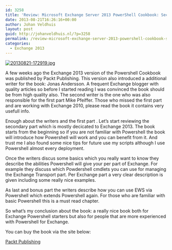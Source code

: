 ```yaml
---
id: 3258
title: 'Review: Microsoft Exchange Server 2013 PowerShell Cookbook: Second Edition'
date: 2013-08-21T16:26:16+00:00
author: Johan Veldhuis
layout: post
guid: http://johanveldhuis.nl/?p=3258
permalink: /review-microsoft-exchange-server-2013-powershell-cookbook-second-edition/
categories:
  - Exchange 2013
---
```

[<img src="https://i0.wp.com/johanveldhuis.nl/wp-content/uploads/2013/08/20130821-172919.jpg?w=627" alt="20130821-172919.jpg" class="alignnone size-full" data-recalc-dims="1" />](https://i0.wp.com/johanveldhuis.nl/wp-content/uploads/2013/08/20130821-172919.jpg)

A few weeks ago the Exchange 2013 version of the Powershell Cookbook was published by Packt Publishing. This version also introduced a additional writer for the book: Jonas Andersson. A frequent Exchange blogger with quality articles so before I started reading I was convinced the book should be from high quality also. The second writer is the one who was also responsible for the first part Mike Pfeiffer. Those who missed the first part and are working with Exchange 2010, please read the book it contains very usefull info.

Enough about the writers and the first part . Let&#8217;s start reviewing the secondary part which is mostly decicated to Exchange 2013. The book starts from the beginning so if you are not familiar with Powershell the book will introduce how Powershell will work and you can benefit from it. And trust me I also found some nice tips for future use my scripts although I use Powershell almost every deployment.

Once the writers discus some basics which you really want to know they describe the abilities Powershell will give your per part of Exchange. For example they discuss which Powdershell cmdlets you can use for managing the Exchange Transport part. Per Exchange part a very clear description is given including some really nice examples.

As last and bonus part the writers describe how you can use EWS via Powershell which extends Powershell again. For those who are familiar with basic Powershell this is a must read chapter.

So what&#8217;s my conclusion about the book: a really nice book both for Exchange Powershell starters but also for people that are more experienced with Powershell for Exchange.

You can buy the book via the site below:

[Packt Publishing](http://bit.ly/10mKM9D)